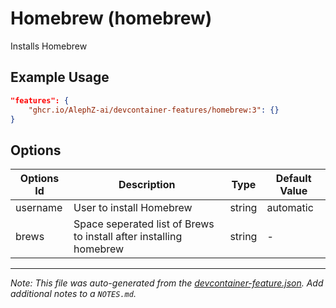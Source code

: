 
# Homebrew (homebrew)

Installs Homebrew

## Example Usage

```json
"features": {
    "ghcr.io/AlephZ-ai/devcontainer-features/homebrew:3": {}
}
```

## Options

| Options Id | Description | Type | Default Value |
|-----|-----|-----|-----|
| username | User to install Homebrew | string | automatic |
| brews | Space seperated list of Brews to install after installing homebrew | string | - |



---

_Note: This file was auto-generated from the [devcontainer-feature.json](https://github.com/AlephZ-ai/devcontainer-features/blob/main/src/homebrew/devcontainer-feature.json).  Add additional notes to a `NOTES.md`._
